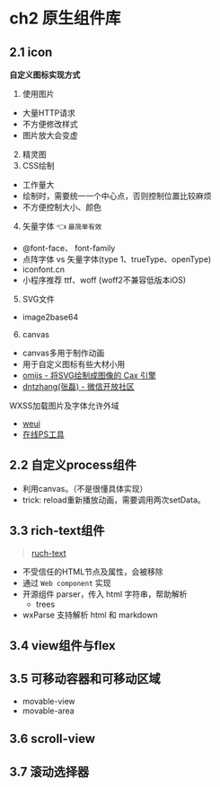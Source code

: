 # ch2 原生组件库

## 2.1 icon

**自定义图标实现方式**

1. 使用图片
  - 大量HTTP请求
  - 不方便修改样式
  - 图片放大会变虚
2. 精灵图
3. CSS绘制
  - 工作量大
  - 绘制时，需要统一一个中心点，否则控制位置比较麻烦
  - 不方便控制大小、颜色
4. 矢量字体 👈 `最简单有效`
  - @font-face、 font-family
  - 点阵字体 vs 矢量字体(type 1、trueType、openType)
  - iconfont.cn
  - 小程序推荐 ttf、woff (woff2不兼容低版本iOS)
5. SVG文件
  - image2base64
6. canvas
  - canvas多用于制作动画
  - 用于自定义图标有些大材小用
  - [omijs - 将SVG绘制成图像的 Cax 引擎](https://github.com/Tencent/omi)
  - [dntzhang(张磊) - 微信开放社区](https://developers.weixin.qq.com/community/personal/oCJUsw6rFVEDMczhqQwmnqaWhcl4)

WXSS加载图片及字体允许外域

+ [weui](https://weui.io/)
+ [在线PS工具](https://www.uupoop.com/)

## 2.2 自定义process组件

+ 利用canvas。（不是很懂具体实现）
+ trick: reload重新播放动画，需要调用两次setData。

## 3.3 rich-text组件

> [ruch-text](https://developers.weixin.qq.com/miniprogram/dev/component/rich-text.html)

+ 不受信任的HTML节点及属性，会被移除
+ 通过 `Web component` 实现
+ 开源组件 parser，传入 html 字符串，帮助解析
  - trees
+ wxParse 支持解析 html 和 markdown

## 3.4 view组件与flex

## 3.5 可移动容器和可移动区域

+ movable-view
+ movable-area

## 3.6 scroll-view

## 3.7 滚动选择器
